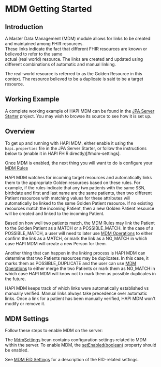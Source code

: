 # MDM Getting Started 
 
## Introduction 
 
A Master Data Management (MDM) module allows for links to be created and maintained among FHIR resources.  
These links indicate the fact that different FHIR resources are known or believed to refer to the same  
actual (real world) resource. The links are created and updated using different combinations of automatic and
manual linking. 
 
The real-world resource is referred to as the Golden Resource in this context. The resource believed to be a duplicate
 is said to be a target resource.

## Working Example

A complete working example of HAPI MDM can be found in the [JPA Server Starter](/hapi-fhir/docs/server_jpa/get_started.html) project. You may wish to browse its source to see how it is set up.

## Overview

To get up and running with HAPI MDM, either enable it using the `hapi.properties` file in the JPA Server Starter, or 
follow the instructions below to (enable it in HAPI FHIR directly)[#mdm-settings].  

Once MDM is enabled, the next thing you will want to do is configure your [MDM Rules](/hapi-fhir/docs/server_jpa_mdm/mdm_rules.html)

HAPI MDM watches for incoming target resources and automatically links them to the appropriate Golden resources based
on these rules.  For example, if the rules indicate that any two patients with the same SSN, birthdate and first and 
last name are the same patients, then two different Patient resources with matching values for these attributes will 
automatically be linked to the same Golden Patient resource. If no existing resources match the incoming Patient, then 
a new Golden Patient resource will be created and linked to the incoming Patient.

Based on how well two patients match, the MDM Rules may link the Patient to the Golden Patient as a MATCH or a 
POSSIBLE_MATCH. In the case of a POSSIBLE_MATCH, a user will need to later use
 [MDM Operations](/hapi-fhir/docs/server_jpa_mdm/mdm_operations.html) to either confirm the link as a MATCH, or mark 
 the link as a NO_MATCH in which case HAPI MDM will create a new Person for them.

Another thing that can happen in the linking process is HAPI MDM can determine that two Patients resources may be 
duplicates. In this case, it marks them as POSSIBLE_DUPLICATE and the user can use 
[MDM Operations](/hapi-fhir/docs/server_jpa_mdm/mdm_operations.html) to either merge the two Patients or mark them as 
NO_MATCH in which case HAPI MDM will know not to mark them as possible duplicates in the future.

HAPI MDM keeps track of which links were automatically established vs manually verified.  Manual links always take 
precedence over automatic links. Once a link for a patient has been manually verified, HAPI MDM won't modify or remove it.

## MDM Settings

Follow these steps to enable MDM on the server:

The [MdmSettings](/hapi-fhir/apidocs/hapi-fhir-server-mdm/ca/uhn/fhir/mdm/rules/config/MdmSettings.html) bean 
contains configuration settings related to MDM within the server. To enable MDM, the 
[setEnabled(boolean)](/hapi-fhir/apidocs/hapi-fhir-server-mdm/ca/uhn/fhir/mdm/rules/config/MdmSettings.html#setEnabled(boolean)) 
property should be enabled.

See [MDM EID Settings](/hapi-fhir/docs/server_jpa_mdm/mdm_eid.html#mdm-eid-settings) for a description of the EID-related settings.
